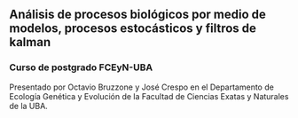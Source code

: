 ## Análisis de procesos biológicos por medio de modelos, procesos estocásticos y filtros de kalman
### Curso de postgrado FCEyN-UBA
Presentado por Octavio Bruzzone y José Crespo en el Departamento de Ecología Genética y Evolución de la Facultad de Ciencias Exatas y Naturales de la UBA.
